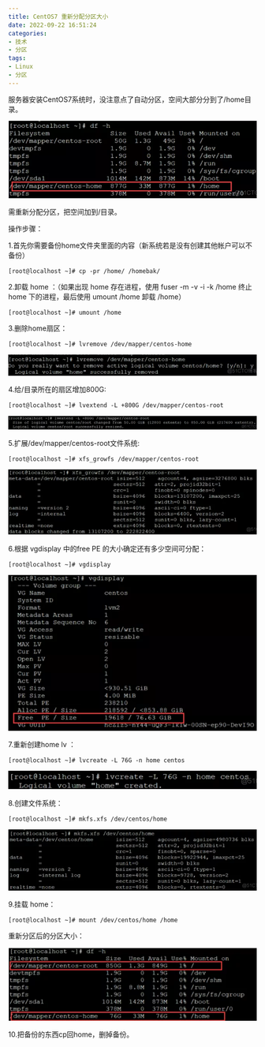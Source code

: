 ```yaml
---
title: CentOS7 重新分配分区大小
date: 2022-09-22 16:51:24
categories: 
- 技术
- 分区
tags:
- Linux
- 分区
---
```


服务器安装CentOS7系统时，没注意点了自动分区，空间大部分分到了/home目录。

<!--more-->

![image-20220922165223009](CentOS7-重新分配分区大小/image-20220922165223009.png)

需重新分配分区，把空间加到/目录。

操作步骤：

1.首先你需要备份home文件夹里面的内容（新系统若是没有创建其他帐户可以不备份）

```
[root@localhost ~]# cp -pr /home/ /homebak/
```

2.卸载 home ：（如果出现 home 存在进程，使用 fuser -m -v -i -k /home 终止 home 下的进程，最后使用 umount /home 卸载 /home）

```
[root@localhost ~]# umount /home
```

3.删除home扇区：

```
[root@localhost ~]# lvremove /dev/mapper/centos-home
```

![image-20220922165424072](CentOS7-重新分配分区大小/image-20220922165424072.png)

4.给/目录所在的扇区增加800G:

```
[root@localhost ~]# lvextend -L +800G /dev/mapper/centos-root
```

![image-20220922165452667](CentOS7-重新分配分区大小/image-20220922165452667.png)

5.扩展/dev/mapper/centos-root文件系统:

```
[root@localhost ~]# xfs_growfs /dev/mapper/centos-root
```

![image-20220922165522010](CentOS7-重新分配分区大小/image-20220922165522010.png)

6.根据 vgdisplay 中的free PE 的大小确定还有多少空间可分配：

```
[root@localhost ~]# vgdisplay
```

![image-20220922165539731](CentOS7-重新分配分区大小/image-20220922165539731.png)


7.重新创建home lv ：

```
[root@localhost ~]# lvcreate -L 76G -n home centos
```

![image-20220922165608324](CentOS7-重新分配分区大小/image-20220922165608324.png)

8.创建文件系统：

```
[root@localhost ~]# mkfs.xfs /dev/centos/home
```

![image-20220922165627675](CentOS7-重新分配分区大小/image-20220922165627675.png)

9.挂载 home：

```
[root@localhost ~]# mount /dev/centos/home /home
```

重新分区后的分区大小：

![image-20220922165730155](CentOS7-重新分配分区大小/image-20220922165730155.png)

10.把备份的东西cp回home，删掉备份。

